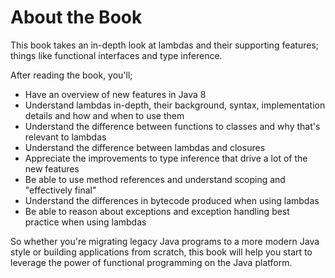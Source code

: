 # About the Book

This book takes an in-depth look at lambdas and their supporting features; things like functional interfaces and type inference. 

After reading the book, you'll;

* Have an overview of new features in Java 8
* Understand lambdas in-depth, their background, syntax, implementation details and how and when to use them
* Understand the difference between functions to classes and why that's relevant to lambdas
* Understand the difference between lambdas and closures
* Appreciate the improvements to type inference that drive a lot of the new features
* Be able to use method references and understand scoping and "effectively final"
* Understand the differences in bytecode produced when using lambdas
* Be able to reason about exceptions and exception handling best practice when using lambdas

So whether you're migrating legacy Java programs to a more modern Java style or building applications from scratch, this book will help you start to leverage the power of functional programming on the Java platform.